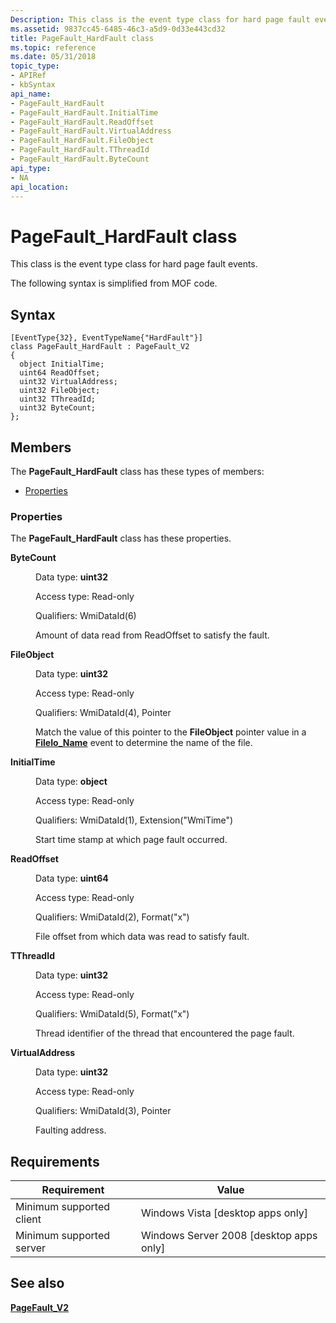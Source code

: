 ```yaml
---
Description: This class is the event type class for hard page fault events. The following syntax is simplified from MOF code.
ms.assetid: 9837cc45-6485-46c3-a5d9-0d33e443cd32
title: PageFault_HardFault class
ms.topic: reference
ms.date: 05/31/2018
topic_type: 
- APIRef
- kbSyntax
api_name: 
- PageFault_HardFault
- PageFault_HardFault.InitialTime
- PageFault_HardFault.ReadOffset
- PageFault_HardFault.VirtualAddress
- PageFault_HardFault.FileObject
- PageFault_HardFault.TThreadId
- PageFault_HardFault.ByteCount
api_type: 
- NA
api_location: 
---
```


# PageFault\_HardFault class

This class is the event type class for hard page fault events.

The following syntax is simplified from MOF code.

## Syntax

``` syntax
[EventType{32}, EventTypeName{"HardFault"}]
class PageFault_HardFault : PageFault_V2
{
  object InitialTime;
  uint64 ReadOffset;
  uint32 VirtualAddress;
  uint32 FileObject;
  uint32 TThreadId;
  uint32 ByteCount;
};
```

## Members

The **PageFault\_HardFault** class has these types of members:

-   [Properties](#properties)

### Properties

The **PageFault\_HardFault** class has these properties.

<dl> <dt>

**ByteCount**
</dt> <dd> <dl> <dt>

Data type: **uint32**
</dt> <dt>

Access type: Read-only
</dt> <dt>

Qualifiers: WmiDataId(6)
</dt> </dl>

Amount of data read from ReadOffset to satisfy the fault.

</dd> <dt>

**FileObject**
</dt> <dd> <dl> <dt>

Data type: **uint32**
</dt> <dt>

Access type: Read-only
</dt> <dt>

Qualifiers: WmiDataId(4), Pointer
</dt> </dl>

Match the value of this pointer to the **FileObject** pointer value in a [**FileIo\_Name**](fileio-name.md) event to determine the name of the file.

</dd> <dt>

**InitialTime**
</dt> <dd> <dl> <dt>

Data type: **object**
</dt> <dt>

Access type: Read-only
</dt> <dt>

Qualifiers: WmiDataId(1), Extension("WmiTime")
</dt> </dl>

Start time stamp at which page fault occurred.

</dd> <dt>

**ReadOffset**
</dt> <dd> <dl> <dt>

Data type: **uint64**
</dt> <dt>

Access type: Read-only
</dt> <dt>

Qualifiers: WmiDataId(2), Format("x")
</dt> </dl>

File offset from which data was read to satisfy fault.

</dd> <dt>

**TThreadId**
</dt> <dd> <dl> <dt>

Data type: **uint32**
</dt> <dt>

Access type: Read-only
</dt> <dt>

Qualifiers: WmiDataId(5), Format("x")
</dt> </dl>

Thread identifier of the thread that encountered the page fault.

</dd> <dt>

**VirtualAddress**
</dt> <dd> <dl> <dt>

Data type: **uint32**
</dt> <dt>

Access type: Read-only
</dt> <dt>

Qualifiers: WmiDataId(3), Pointer
</dt> </dl>

Faulting address.

</dd> </dl>

## Requirements



| Requirement | Value |
|-------------------------------------|------------------------------------------------------|
| Minimum supported client<br/> | Windows Vista \[desktop apps only\]<br/>       |
| Minimum supported server<br/> | Windows Server 2008 \[desktop apps only\]<br/> |



## See also

<dl> <dt>

[**PageFault\_V2**](pagefault-v2.md)
</dt> </dl>

 

 




